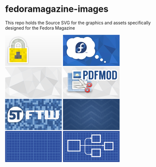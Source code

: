 fedoramagazine-images
=====================

This repo holds the Source SVG for the graphics and assets specifically designed for the Fedora Magazine

[![Lock](images/lock/lock.png)](https://github.com/fedoradesign/fedoramagazine-images/tree/master/images/lock)
[![Bubble](images/fedora-thoughts/fedora-thoughts.png)](https://github.com/fedoradesign/fedoramagazine-images/tree/master/images/fedora-thoughts/)
[![lightgrey-triangles](images/lightgrey-triangles/lightgrey-triangles.png)](https://github.com/fedoradesign/fedoramagazine-images/tree/master/images/lightgrey-triangles/)
[![pdf-mod](images/pdf-mod/pdf-mod.png)](https://github.com/fedoradesign/fedoramagazine-images/tree/master/images/pdf-mod/)
[![5TFTW](images/5TFTW/5TFTW.png)](https://github.com/fedoradesign/fedoramagazine-images/tree/master/images/5TFTW/)
[![chevron](images/chevron/chevron.png)](https://github.com/fedoradesign/fedoramagazine-images/tree/master/images/chevron/)
[![blueprint](images/blueprint/blueprint.png)](https://github.com/fedoradesign/fedoramagazine-images/tree/master/images/blueprint/)
[![diagram](images/diagram/diagram.png)](https://github.com/fedoradesign/fedoramagazine-images/tree/master/images/diagram/)
